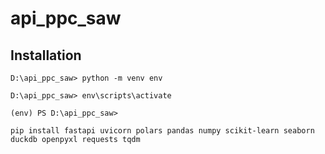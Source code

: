 # api_ppc_saw
## Installation
`D:\api_ppc_saw> python -m venv env` 

`D:\api_ppc_saw> env\scripts\activate`

`(env) PS D:\api_ppc_saw>`

`pip install fastapi uvicorn polars pandas numpy scikit-learn seaborn duckdb openpyxl requests tqdm`
